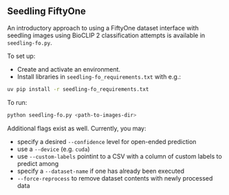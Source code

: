 
## Seedling FiftyOne
An introductory approach to using a FiftyOne dataset interface with seedling images using BioCLIP 2 classification attempts is available in `seedling-fo.py`.

To set up:
- Create and activate an environment.
- Install libraries in `seedling-fo_requirements.txt` with e.g.:
```bash
uv pip install -r seedling-fo_requirements.txt
```

To run:
```bash
python seedling-fo.py <path-to-images-dir>
```

Additional flags exist as well.
Currently, you may:
- specify a desired `--confidence` level for open-ended prediction
- use a `--device` (e.g. `cuda`)
- use `--custom-labels` pointint to a CSV with a column of custom labels to predict among
- specify a `--dataset-name` if one has already been executed
- `--force-reprocess` to remove dataset contents with newly processed data

